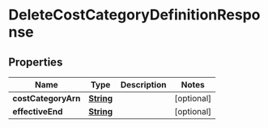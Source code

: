 

# DeleteCostCategoryDefinitionResponse


## Properties

| Name | Type | Description | Notes |
|------------ | ------------- | ------------- | -------------|
|**costCategoryArn** | [**String**](String.md) |  |  [optional] |
|**effectiveEnd** | [**String**](String.md) |  |  [optional] |




